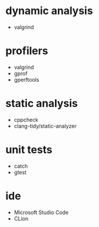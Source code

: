 # dynamic analysis
- valgrind

# profilers
- valgrind
- gprof
- gperftools 

# static analysis
- cppcheck
- clang-tidy/static-analyzer

# unit tests
- catch
- gtest

# ide
- Microsoft Studio Code 
- CLion